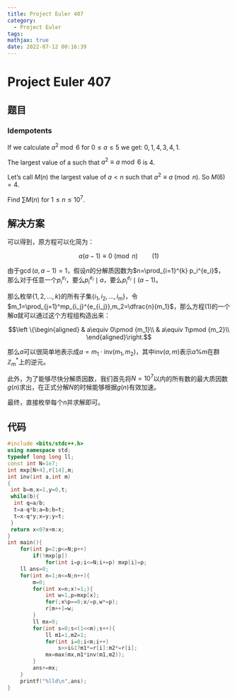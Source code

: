 ```yaml
---
title: Project Euler 407
category:
  - Project Euler
tags:
mathjax: true
date: 2022-07-12 00:16:39
---
```


<escape><!-- more --></escape>

# Project Euler 407

## 题目

### Idempotents

If we calculate $a^2 \bmod 6$ for $0 \le a \le 5$ we get: $0,1,4,3,4,1$.

The largest value of a such that $a^2 ≡ a \bmod 6$ is $4$.

Let’s call $M(n)$ the largest value of $a < n$ such that $a^2 \equiv a \pmod n$. So $M(6) = 4$.

Find $\sum M(n)$ for $1 \le n \le 10^7$.

## 解决方案

可以得到，原方程可以化简为：

$$a(a-1)\equiv 0\pmod n\qquad(1)$$

由于$\gcd(a,a-1)=1$，假设$n$的分解质因数为$n=\prod_{i=1}^{k} p_i^{e_i}$，那么对于任意一个$p_i^{e_i}$，要么$p_i^{e_i}\mid a$，要么$p_i^{e_i}\mid (a-1)$。

那么枚举$\{1,2,\dots,k\}$的所有子集$\{i_1,i_2,\dots,i_m\}$，令$m_1=\prod_{j=1}^mp_{i_j}^{e_{i_j}},m_2=\dfrac{n}{m_1}$，那么方程$(1)$的一个解$a$就可以通过这个方程组构造出来：

$$\left \{\begin{aligned}
  & a\equiv 0\pmod {m_1}\\
  & a\equiv 1\pmod {m_2}\\
\end{aligned}\right.$$

那么$a$可以很简单地表示成$a=m_1\cdot \text{inv}(m_1,m_2)$，其中$\text{inv}(a,m)$表示$a\%m$在群$\mathbb{Z}_m^{\ast}$上的逆元。

此外，为了能够尽快分解质因数，我们首先将$N=10^7$以内的所有数的最大质因数$g(n)$求出，在正式分解$N$的时候能够根据$g(n)$有效加速。

最终，直接枚举每个$n$并求解即可。

## 代码

```C++
#include <bits/stdc++.h>
using namespace std;
typedef long long ll;
const int N=1e7;
int mxp[N+4],r[14],m;
int inv(int a,int m)
{
 int b=m,x=1,y=0,t;
 while(b){
  int q=a/b;
  t=a-q*b;a=b;b=t;
  t=x-q*y;x=y;y=t;
 }
 return x<0?x+m:x;
}
int main(){
    for(int p=2;p<=N;p++)
        if(!mxp[p])
            for(int i=p;i<=N;i+=p) mxp[i]=p;
    ll ans=0;
    for(int n=1;n<=N;n++){
        m=0;
        for(int x=n;x!=1;){
            int w=1,p=mxp[x];
            for(;x%p==0;x/=p,w*=p);
            r[m++]=w;
        }
        ll mx=0;
        for(int s=0;s<(1<<m);s++){
            ll m1=1,m2=1;
            for(int i=0;i<m;i++)
                s>>i&1?m1*=r[i]:m2*=r[i];
            mx=max(mx,m1*inv(m1,m2));
        }
        ans+=mx;
    }
    printf("%lld\n",ans);
}

```
